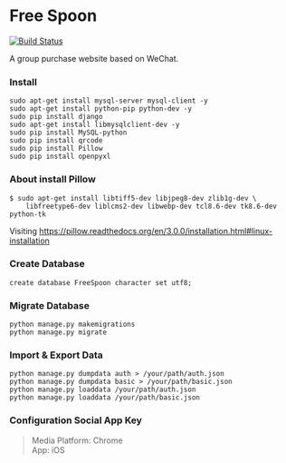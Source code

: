 # Free Spoon  

[![Build Status](https://travis-ci.org/codemeow5/FreeSpoon.svg?branch=dev)](https://travis-ci.org/codemeow5/FreeSpoon)

A group purchase website based on WeChat.

### Install

	sudo apt-get install mysql-server mysql-client -y  
	sudo apt-get install python-pip python-dev -y  
	sudo pip install django  
	sudo apt-get install libmysqlclient-dev -y  
	sudo pip install MySQL-python  
	sudo pip install qrcode  
	sudo pip install Pillow  
	sudo pip install openpyxl  

### About install Pillow

	$ sudo apt-get install libtiff5-dev libjpeg8-dev zlib1g-dev \  
		libfreetype6-dev liblcms2-dev libwebp-dev tcl8.6-dev tk8.6-dev python-tk  

Visiting https://pillow.readthedocs.org/en/3.0.0/installation.html#linux-installation  

### Create Database

	create database FreeSpoon character set utf8;

### Migrate Database

	python manage.py makemigrations  
	python manage.py migrate

### Import & Export Data  

	python manage.py dumpdata auth > /your/path/auth.json  
	python manage.py dumpdata basic > /your/path/basic.json  
	python manage.py loaddata /your/path/auth.json  
	python manage.py loaddata /your/path/basic.json  

### Configuration Social App Key

> Media Platform: Chrome  
> App: iOS  


